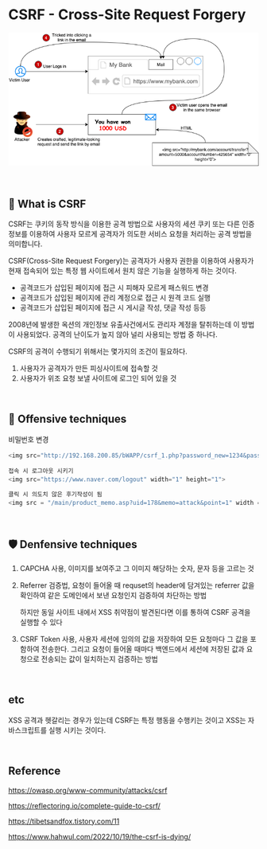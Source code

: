 # CSRF - Cross-Site Request Forgery 

![](../img/csrf-process.png)

<br>

## 📌 What is CSRF

CSRF는 쿠키의 동작 방식을 이용한 공격 방법으로 사용자의 세션 쿠키 또는 다른 인증정보를 이용하여 사용자 모르게 공격자가 의도한 서비스 요청을 처리하는 공격 방법을 의미합니다.

CSRF(Cross-Site Request Forgery)는 공격자가 사용자 권한을 이용하여 사용자가 현재 접속되어 있는 특정 웹 사이트에서 원치 않은 기능을 실행하게 하는 것이다.

- 공격코드가 삽입된 페이지에 접근 시 피해자 모르게 패스워드 변경
- 공격코드가 삽입된 페이지에 관리 계정으로 접근 시 원격 코드 실행
- 공격코드가 삽입된 페이지에 접근 시 게시글 작성, 댓글 작성 등등

2008년에 발생한 옥션의 개인정보 유출사건에서도 관리자 계정을 탈취하는데 이 방법이 사용되었다. 공격의 난이도가 높지 않아 널리 사용되는 방법 중 하나다.

CSRF의 공격이 수행되기 위해서는 몇가지의 조건이 필요하다.
1. 사용자가 공격자가 만든 피싱사이트에 접속할 것
2. 사용자가 위조 요청 보낼 사이트에 로그인 되어 있을 것

<br>

## 🚩 Offensive techniques

비밀번호 변경

```js
<img src="http://192.168.200.85/bWAPP/csrf_1.php?password_new=1234&password_conf=1234&action=change" height="0" width="0">
```

```js
접속 시 로그아웃 시키기
<img src="https://www.naver.com/logout" width="1" height="1">
```

```js
클릭 시 의도치 않은 후기작성이 됨
<img src = "/main/product_memo.asp?uid=178&memo=attack&point=1" width = "1" height = "1"/>
```

<br>

## 🛡 Denfensive techniques
1. CAPCHA 사용, 이미지를 보여주고 그 이미지 해당하는 숫자, 문자 등을 고르는 것
2. Referrer 검증법, 요청이 들어올 때 requset의 header에 담겨있는 referrer 값을 확인하여 같은 도메인에서 보낸 요청인지 검증하여 차단하는 방법
   
   하지만 동일 사이트 내에서 XSS 취약점이 발견된다면 이를 통하여 CSRF 공격을 실행할 수 있다
3. CSRF Token 사용, 사용자 세션에 임의의 값을 저장하여 모든 요청마다 그 값을 포함하여 전송한다. 그리고 요청이 들어올 때마다 백엔드에서 세션에 저장된 값과 요청으로 전송되는 값이 일치하는지 검증하는 방법

<br>

## etc

XSS 공격과 헷갈리는 경우가 있는데 CSRF는 특정 행동을 수행키는 것이고 XSS는 자바스크립트를 실행 시키는 것이다.

<br>

## Reference

https://owasp.org/www-community/attacks/csrf

https://reflectoring.io/complete-guide-to-csrf/

https://tibetsandfox.tistory.com/11

https://www.hahwul.com/2022/10/19/the-csrf-is-dying/
